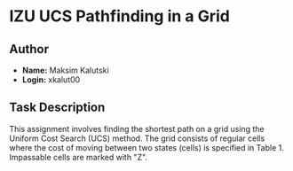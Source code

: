 # IZU UCS Pathfinding in a Grid

## Author

- **Name:** Maksim Kalutski
- **Login:** xkalut00

## Task Description

This assignment involves finding the shortest path on a grid using the Uniform Cost Search (UCS) method. The grid
consists of regular cells where the cost of moving between two states (cells) is specified in Table 1. Impassable cells
are marked with "Z".
